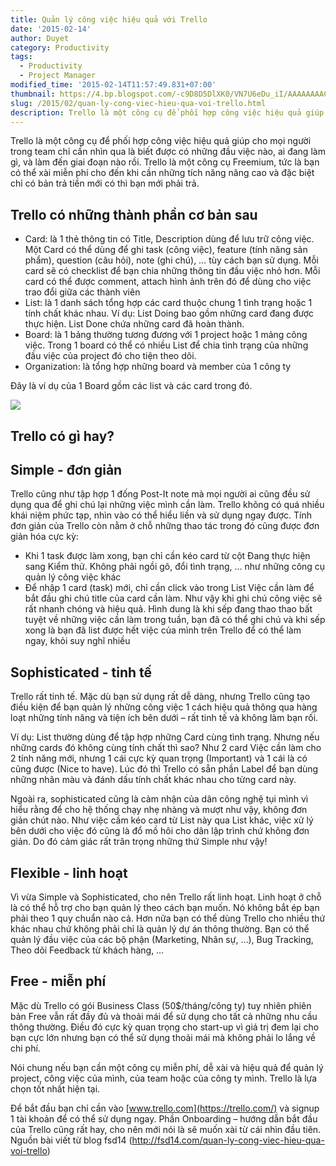 ```yaml
---
title: Quản lý công việc hiệu quả với Trello
date: '2015-02-14'
author: Duyet
category: Productivity
tags:
  - Productivity
  - Project Manager
modified_time: '2015-02-14T11:57:49.831+07:00'
thumbnail: https://4.bp.blogspot.com/-c9D8D5DlXK0/VN7U6eDu_iI/AAAAAAAACFg/VIL1z25OfEI/s1600/2014_12_06_bd8a9.png
slug: /2015/02/quan-ly-cong-viec-hieu-qua-voi-trello.html
description: Trello là một công cụ để phối hợp công việc hiệu quả giúp cho mọi người trong team chỉ cần nhìn qua là biết được có những đầu việc nào, ai đang làm gì, và làm đến giai đoạn nào rồi. Trello là một công cụ Freemium, tức là bạn có thể xài miễn phí cho đến khi cần những tích năng nâng cao và đặc biệt chỉ có bản trả tiền mới có thì bạn mới phải trả.
---
```


Trello là một công cụ để phối hợp công việc hiệu quả giúp cho mọi người trong team chỉ cần nhìn qua là biết được có những đầu việc nào, ai đang làm gì, và làm đến giai đoạn nào rồi. Trello là một công cụ Freemium, tức là bạn có thể xài miễn phí cho đến khi cần những tích năng nâng cao và đặc biệt chỉ có bản trả tiền mới có thì bạn mới phải trả.

## Trello có những thành phần cơ bản sau

- Card: là 1 thẻ thông tin có Title, Description dùng để lưu trữ công việc. Một Card có thể dùng để ghi task (công việc), feature (tính năng sản phẩm), question (câu hỏi), note (ghi chú), … tùy cách bạn sử dụng. Mỗi card sẽ có checklist để bạn chia những thông tin đầu việc nhỏ hơn. Mỗi card có thể được comment, attach hình ảnh trên đó để dùng cho việc trao đổi giữa các thành viên
- List: là 1 danh sách tổng hợp các card thuộc chung 1 tình trạng hoặc 1 tính chất khác nhau. Ví dụ: List Doing bao gồm những card đang được thực hiện. List Done chứa những card đã hoàn thành.
- Board: là 1 bảng thường tương đương với 1 project hoặc 1 mảng công việc. Trong 1 board có thể có nhiều List để chia tình trạng của những đầu việc của project đó cho tiện theo dõi.
- Organization: là tổng hợp những board và member của 1 công ty

Đây là ví dụ của 1 Board gồm các list và các card trong đó.

![](https://4.bp.blogspot.com/-c9D8D5DlXK0/VN7U6eDu_iI/AAAAAAAACFg/VIL1z25OfEI/s1600/2014_12_06_bd8a9.png)

## Trello có gì hay?

## Simple - đơn giản

Trello cũng như tập hợp 1 đống Post-It note mà mọi người ai cũng đều sử dụng qua để ghi chú lại những việc mình cần làm. Trello không có quá nhiều khái niệm phức tạp, nhìn vào có thể hiểu liền và sử dụng ngay được. Tính đơn giản của Trello còn nằm ở chỗ những thao tác trong đó cũng được đơn giản hóa cực kỳ:

- Khi 1 task được làm xong, bạn chỉ cần kéo card từ cột Đang thực hiện sang Kiểm thử. Không phải ngồi gõ, đổi tình trạng, … như những công cụ quản lý công việc khác
- Để nhập 1 card (task) mới, chỉ cần click vào trong List Việc cần làm để bắt đầu ghi chú title của card cần làm. Như vậy khi ghi chú công việc sẽ rất nhanh chóng và hiệu quả. Hình dung là khi sếp đang thao thao bất tuyệt về những việc cần làm trong tuần, bạn đã có thể ghi chú và khi sếp xong là bạn đã list được hết việc của mình trên Trello để có thể làm ngay, khỏi suy nghĩ nhiều

## Sophisticated - tinh tế

Trello rất tinh tế. Mặc dù bạn sử dụng rất dễ dàng, nhưng Trello cũng tạo điều kiện để bạn quản lý những công việc 1 cách hiệu quả thông qua hàng loạt những tính năng và tiện ích bên dưới – rất tinh tế và không làm bạn rối.

Ví dụ: List thường dùng để tập hợp những Card cùng tình trạng. Nhưng nếu những cards đó không cùng tính chất thì sao? Như 2 card Việc cần làm cho 2 tính năng mới, nhưng 1 cái cực kỳ quan trọng (Important) và 1 cái là có cũng được (Nice to have). Lúc đó thì Trello có sẵn phần Label để bạn dùng những nhãn màu và đánh dấu tính chất khác nhau cho từng card này.

Ngoài ra, sophisticated cũng là cảm nhận của dân công nghệ tụi mình vì hiểu rằng để cho hệ thống chạy nhẹ nhàng và mượt như vậy, không đơn giản chút nào. Như việc cầm kéo card từ List này qua List khác, việc xử lý bên dưới cho việc đó cũng là đổ mồ hôi cho dân lập trình chứ không đơn giản. Do đó cảm giác rất trân trọng những thứ Simple như vậy!

## Flexible - linh hoạt

Vì vừa Simple và Sophisticated, cho nên Trello rất linh hoạt. Linh hoạt ở chỗ là có thể hỗ trợ cho bạn quản lý theo cách bạn muốn. Nó không bắt ép bạn phải theo 1 quy chuẩn nào cả. Hơn nữa bạn có thể dùng Trello cho nhiều thứ khác nhau chứ không phải chỉ là quản lý dự án thông thường. Bạn có thể quản lý đầu việc của các bộ phận (Marketing, Nhân sự, …), Bug Tracking, Theo dõi Feedback từ khách hàng, …

## Free - miễn phí

Mặc dù Trello có gói Business Class (50$/tháng/công ty) tuy nhiên phiên bản Free vẫn rất đầy đủ và thoải mái để sử dụng cho tất cả những nhu cầu thông thường. Điều đó cực kỳ quan trọng cho start-up vì giá trị đem lại cho bạn cực lớn nhưng bạn có thể sử dụng thoải mái mà không phải lo lắng về chi phí.

Nói chung nếu bạn cần một công cụ miễn phí, dễ xài và hiệu quả để quản lý project, công việc của mình, của team hoặc của công ty mình. Trello là lựa chọn tốt nhất hiện tại.

Để bắt đầu bạn chỉ cần vào [www.trello.com](https://trello.com/) và signup 1 tài khoản để có thể sử dụng ngay. Phần Onboarding – hướng dẫn bắt đầu của Trello cũng rất hay, cho nên mới nói là sẽ muốn xài từ cái nhìn đầu tiên.
Nguồn bài viết từ blog fsd14 (http://fsd14.com/quan-ly-cong-viec-hieu-qua-voi-trello)
